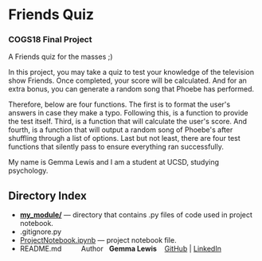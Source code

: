# Friends Quiz  
### COGS18 Final Project  
  
A Friends quiz for the masses ;)

In this project, you may take a quiz to test your knowledge of the television show Friends. Once completed, your score will be calculated. And for an extra bonus, you can generate a random song that Phoebe has performed.

Therefore, below are four functions. The first is to format the user's answers in case they make a typo. Following this, is a function to provide the test itself. Third, is a function that will calculate the user's score. And fourth, is a function that will output a random song of Phoebe's after shuffling through a list of options. Last but not least, there are four test functions that silently pass to ensure everything ran successfully.

My name is Gemma Lewis and I am a student at UCSD, studying psychology. 

## Directory Index  
- [**my_module/**](https://github.com/lewisgemma/friends-quiz-COGS18-final/tree/main/my_module) — directory that contains .py files of code used in project notebook.
- .gitignore.py
- [ProjectNotebook.ipynb](https://github.com/lewisgemma/friends-quiz-COGS18-final/blob/main/ProjectNotebook.ipynb) — project notebook file.  
- README.md
  
  
  
Author  
**Gemma Lewis**
  
[GitHub](https://github.com/lewisgemma/) | [LinkedIn](https://www.linkedin.com/in/gemma-lewis-3757a71a1/)
